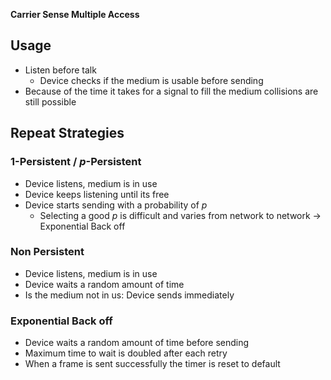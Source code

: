 **Carrier Sense Multiple Access**

## Usage
- Listen before talk
	- Device checks if the medium is usable before sending
- Because of the time it takes for a signal to fill the medium collisions are still possible

## Repeat Strategies
### 1-Persistent / $p$-Persistent
- Device listens, medium is in use
- Device keeps listening until its free
- Device starts sending with a probability of $p$
	- Selecting a good $p$ is difficult and varies from network to network -> Exponential Back off

### Non Persistent
- Device listens, medium is in use
- Device waits a random amount of time
- Is the medium not in us: Device sends immediately

### Exponential Back off
- Device waits a random amount of time before sending
- Maximum time to wait is doubled after each retry
- When a frame is sent successfully the timer is reset to default